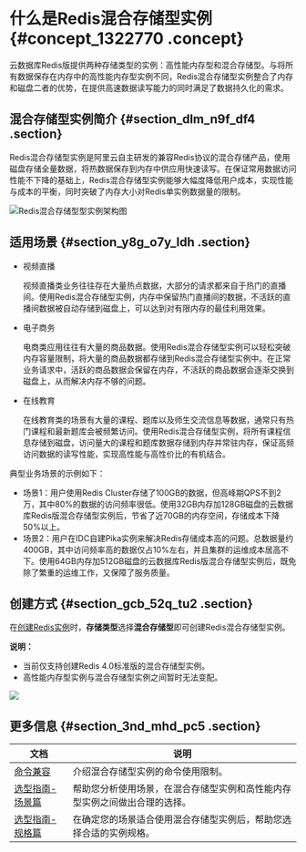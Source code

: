 # 什么是Redis混合存储型实例 {#concept_1322770 .concept}

云数据库Redis版提供两种存储类型的实例：高性能内存型和混合存储型。与将所有数据保存在内存中的高性能内存型实例不同，Redis混合存储型实例整合了内存和磁盘二者的优势，在提供高速数据读写能力的同时满足了数据持久化的需求。

## 混合存储型实例简介 {#section_dlm_n9f_df4 .section}

Redis混合存储型实例是阿里云自主研发的兼容Redis协议的混合存储产品，使用磁盘存储全量数据，将热数据保存到内存中供应用快速读写。在保证常用数据访问性能不下降的基础上，Redis混合存储型实例能够大幅度降低用户成本，实现性能与成本的平衡，同时突破了内存大小对Redis单实例数据量的限制。

![Redis混合存储型型实例架构图](images/52674_zh-CN.png "Redis混合存储型实例架构图")

## 适用场景 {#section_y8g_o7y_ldh .section}

-   视频直播

    视频直播类业务往往存在大量热点数据，大部分的请求都来自于热门的直播间。使用Redis混合存储型实例，内存中保留热门直播间的数据，不活跃的直播间数据被自动存储到磁盘上，可以达到对有限内存的最佳利用效果。

-   电子商务

    电商类应用往往有大量的商品数据。使用Redis混合存储型实例可以轻松突破内存容量限制，将大量的商品数据都存储到Redis混合存储型实例中。在正常业务请求中，活跃的商品数据会保留在内存，不活跃的商品数据会逐渐交换到磁盘上，从而解决内存不够的问题。

-   在线教育

    在线教育类的场景有大量的课程、题库以及师生交流信息等数据，通常只有热门课程和最新题库会被频繁访问。使用Redis混合存储型实例，将所有课程信息存储到磁盘，访问量大的课程和题库数据存储到内存并常驻内存，保证高频访问数据的读写性能，实现高性能与高性价比的有机结合。


典型业务场景的示例如下：

-   场景1：用户使用Redis Cluster存储了100GB的数据，但高峰期QPS不到2万，其中80%的数据的访问频率很低。使用32GB内存加128GB磁盘的云数据库Redis版混合存储型实例后，节省了近70GB的内存空间，存储成本下降50%以上。
-   场景2：用户在IDC自建Pika实例来解决Redis存储成本高的问题。总数据量约400GB，其中访问频率高的数据仅占10%左右，并且集群的运维成本居高不下。使用64GB内存加512GB磁盘的云数据库Redis版混合存储型实例后，既免除了繁重的运维工作，又保障了服务质量。

## 创建方式 {#section_gcb_52q_tu2 .section}

在[创建Redis实例](../../../../cn.zh-CN/快速入门/步骤1：创建实例.md#)时，**存储类型**选择**混合存储型**即可创建Redis混合存储型实例。

**说明：** 

-   当前仅支持创建Redis 4.0标准版的混合存储型实例。
-   高性能内存型实例与混合存储型实例之间暂时无法变配。

![](http://static-aliyun-doc.oss-cn-hangzhou.aliyuncs.com/assets/img/1054284/156785783952782_zh-CN.png)

## 更多信息 {#section_3nd_mhd_pc5 .section}

|文档|说明|
|--|--|
|[命令兼容](cn.zh-CN/产品简介/混合存储型实例/命令兼容.md#)|介绍混合存储型实例的命令使用限制。|
|[选型指南-场景篇](cn.zh-CN/产品简介/混合存储型实例/选型指南-场景篇.md#)|帮助您分析使用场景，在混合存储型实例和高性能内存型实例之间做出合理的选择。|
|[选型指南-规格篇](cn.zh-CN/产品简介/混合存储型实例/选型指南-规格篇.md#)|在确定您的场景适合使用混合存储型实例后，帮助您选择合适的实例规格。|

